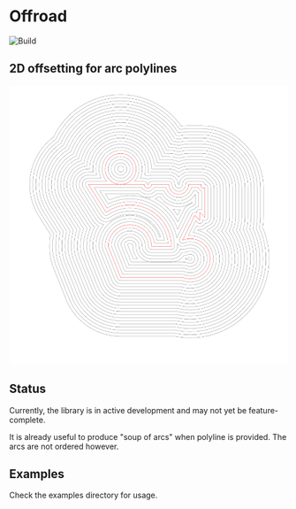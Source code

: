 # Offroad
![Build](https://github.com/radevgit/offroad/actions/workflows/rust.yml/badge.svg)

## 2D offsetting for arc polylines



![](https://raw.githubusercontent.com/radevgit/offroad/refs/heads/main/img/offsets.svg "arc-line poligon offsets")


## Status

Currently, the library is in active development and may not yet be feature-complete.

It is already useful to produce "soup of arcs" when polyline is provided.
The arcs are not ordered however.

## Examples

Check the examples directory for usage.

